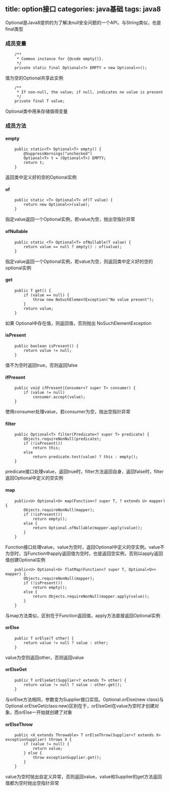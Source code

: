title: option接口
categories: java基础
tags: java8
---

Optional是Java8提供的为了解决null安全问题的一个API，与String类似，也是final类型

### 成员变量

```
    /**
     * Common instance for {@code empty()}.
     */
    private static final Optional<?> EMPTY = new Optional<>();
```
值为空的Optional共享此实例

```
    /**
     * If non-null, the value; if null, indicates no value is present
     */
    private final T value;
```

Optional类中用来存储值得变量

### 成员方法

#### empty

```
    public static<T> Optional<T> empty() {
        @SuppressWarnings("unchecked")
        Optional<T> t = (Optional<T>) EMPTY;
        return t;
    }
```

返回类中定义好的空的Optional实例

#### of

```
    public static <T> Optional<T> of(T value) {
        return new Optional<>(value);
    }
```

指定value返回一个Optional实例，若value为空，抛出空指针异常

#### ofNullable

```
    public static <T> Optional<T> ofNullable(T value) {
        return value == null ? empty() : of(value);
    }
```

指定value返回一个Optional实例，若value为空，则返回类中定义好的空的optional实例

#### get

```
    public T get() {
        if (value == null) {
            throw new NoSuchElementException("No value present");
        }
        return value;
    }
```

如果 Optional中存在值，则返回值，否则抛出 NoSuchElementException 

#### isPresent

```
    public boolean isPresent() {
        return value != null;
    }
```

值不为空时返回true，否则返回false

#### ifPresent

```
    public void ifPresent(Consumer<? super T> consumer) {
        if (value != null)
            consumer.accept(value);
    }
```

使用consumer处理value，若consumer为空，抛出空指针异常

#### filter

```
    public Optional<T> filter(Predicate<? super T> predicate) {
        Objects.requireNonNull(predicate);
        if (!isPresent())
            return this;
        else
            return predicate.test(value) ? this : empty();
    }
```

predicate接口处理value，返回true时，filter方法返回自身，返回false时，filter返回Optional中定义的空实例

#### map

```
    public<U> Optional<U> map(Function<? super T, ? extends U> mapper) {
        Objects.requireNonNull(mapper);
        if (!isPresent())
            return empty();
        else {
            return Optional.ofNullable(mapper.apply(value));
        }
    }
```

Function接口处理value，value为空时，返回Optional中定义的空实例。value不为空时，当Function中apply返回值为空时，也是返回空实例，否则以apply返回值创建Optional实例

```
    public<U> Optional<U> flatMap(Function<? super T, Optional<U>> mapper) {
        Objects.requireNonNull(mapper);
        if (!isPresent())
            return empty();
        else {
            return Objects.requireNonNull(mapper.apply(value));
        }
    }
```

与map方法类似，区别在于Function返回值，apply方法直接返回Optional实例

#### orElse

```
    public T orElse(T other) {
        return value != null ? value : other;
    }
```

value为空则返回other，否则返回value

#### orElseGet

```
    public T orElseGet(Supplier<? extends T> other) {
        return value != null ? value : other.get();
    }
```

与orElse方法相同，参数变为Supplier接口实现。Optional.orElse(new class)与Optional.orElseGet(class:new)区别在于，orElseGet在value为空时才创建对象，而orElse一开始就创建了对象

#### orElseThrow

```
    public <X extends Throwable> T orElseThrow(Supplier<? extends X> exceptionSupplier) throws X {
        if (value != null) {
            return value;
        } else {
            throw exceptionSupplier.get();
        }
    }
```

value为空时抛出自定义异常，否则返回value，value和Supplier的get方法返回值都为空时抛出空指针异常